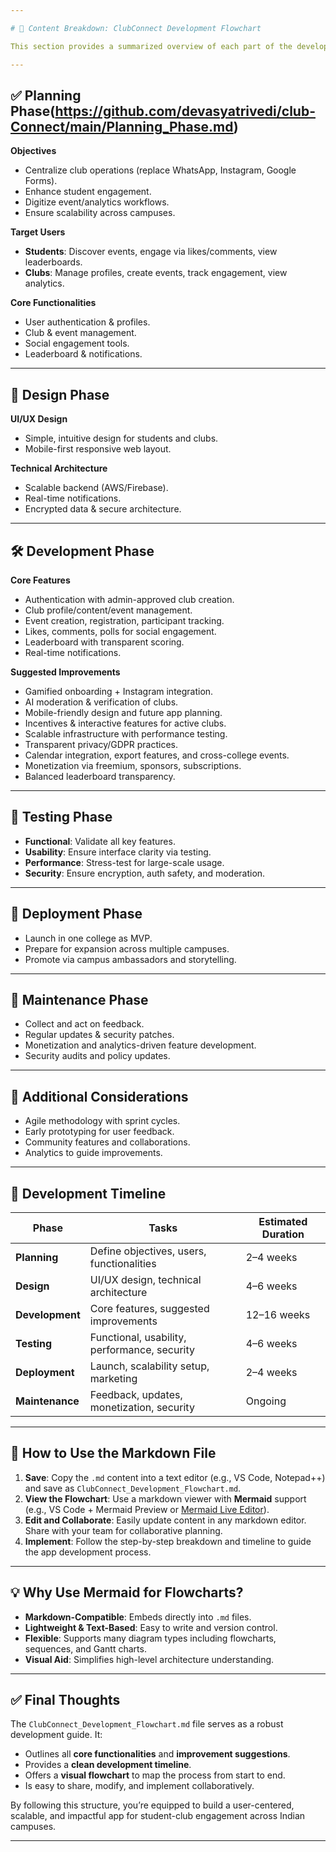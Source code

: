 ```yaml
---

# 📄 Content Breakdown: ClubConnect Development Flowchart

This section provides a summarized overview of each part of the development flowchart and Markdown file, ensuring all essential elements are addressed clearly.

---
```


## ✅ Planning Phase(https://github.com/devasyatrivedi/club-Connect/main/Planning_Phase.md)

**Objectives**
- Centralize club operations (replace WhatsApp, Instagram, Google Forms).
- Enhance student engagement.
- Digitize event/analytics workflows.
- Ensure scalability across campuses.

**Target Users**
- **Students**: Discover events, engage via likes/comments, view leaderboards.
- **Clubs**: Manage profiles, create events, track engagement, view analytics.

**Core Functionalities**
- User authentication & profiles.
- Club & event management.
- Social engagement tools.
- Leaderboard & notifications.

---

## 🎨 Design Phase

**UI/UX Design**
- Simple, intuitive design for students and clubs.
- Mobile-first responsive web layout.

**Technical Architecture**
- Scalable backend (AWS/Firebase).
- Real-time notifications.
- Encrypted data & secure architecture.

---

## 🛠 Development Phase

**Core Features**
- Authentication with admin-approved club creation.
- Club profile/content/event management.
- Event creation, registration, participant tracking.
- Likes, comments, polls for social engagement.
- Leaderboard with transparent scoring.
- Real-time notifications.

**Suggested Improvements**
- Gamified onboarding + Instagram integration.
- AI moderation & verification of clubs.
- Mobile-friendly design and future app planning.
- Incentives & interactive features for active clubs.
- Scalable infrastructure with performance testing.
- Transparent privacy/GDPR practices.
- Calendar integration, export features, and cross-college events.
- Monetization via freemium, sponsors, subscriptions.
- Balanced leaderboard transparency.

---

## 🧪 Testing Phase

- **Functional**: Validate all key features.
- **Usability**: Ensure interface clarity via testing.
- **Performance**: Stress-test for large-scale usage.
- **Security**: Ensure encryption, auth safety, and moderation.

---

## 🚀 Deployment Phase

- Launch in one college as MVP.
- Prepare for expansion across multiple campuses.
- Promote via campus ambassadors and storytelling.

---

## 🔧 Maintenance Phase

- Collect and act on feedback.
- Regular updates & security patches.
- Monetization and analytics-driven feature development.
- Security audits and policy updates.

---

## 🔁 Additional Considerations

- Agile methodology with sprint cycles.
- Early prototyping for user feedback.
- Community features and collaborations.
- Analytics to guide improvements.

---

## 📅 Development Timeline

| Phase        | Tasks                                     | Estimated Duration |
|--------------|-------------------------------------------|---------------------|
| **Planning**     | Define objectives, users, functionalities   | 2–4 weeks           |
| **Design**       | UI/UX design, technical architecture       | 4–6 weeks           |
| **Development**  | Core features, suggested improvements      | 12–16 weeks         |
| **Testing**      | Functional, usability, performance, security| 4–6 weeks           |
| **Deployment**   | Launch, scalability setup, marketing       | 2–4 weeks           |
| **Maintenance**  | Feedback, updates, monetization, security  | Ongoing             |

---

## 📝 How to Use the Markdown File

1. **Save**: Copy the `.md` content into a text editor (e.g., VS Code, Notepad++) and save as `ClubConnect_Development_Flowchart.md`.
2. **View the Flowchart**: Use a markdown viewer with **Mermaid** support (e.g., VS Code + Mermaid Preview or [Mermaid Live Editor](https://mermaid.live/)).
3. **Edit and Collaborate**: Easily update content in any markdown editor. Share with your team for collaborative planning.
4. **Implement**: Follow the step-by-step breakdown and timeline to guide the app development process.

---

## 💡 Why Use Mermaid for Flowcharts?

- **Markdown-Compatible**: Embeds directly into `.md` files.
- **Lightweight & Text-Based**: Easy to write and version control.
- **Flexible**: Supports many diagram types including flowcharts, sequences, and Gantt charts.
- **Visual Aid**: Simplifies high-level architecture understanding.

---

## ✅ Final Thoughts

The `ClubConnect_Development_Flowchart.md` file serves as a robust development guide. It:

- Outlines all **core functionalities** and **improvement suggestions**.
- Provides a **clean development timeline**.
- Offers a **visual flowchart** to map the process from start to end.
- Is easy to share, modify, and implement collaboratively.

By following this structure, you’re equipped to build a user-centered, scalable, and impactful app for student-club engagement across Indian campuses.

---
